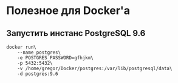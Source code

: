 # Полезное для Docker'а

## Запустить инстанс PostgreSQL 9.6

```
docker run\
	--name postgres\
	-e POSTGRES_PASSWORD=gfhjkm\
	-p 5432:5432\
	-v /home/gregor/Docker/postgres:/var/lib/postgresql/data\
	-d postgres:9.6
```

